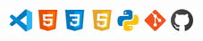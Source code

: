 <br />

<img align="left" alt="Visual Studio Code" width="48px" src="https://github.com/alexv87/alexv87/blob/main/Icons/vscode.png" />
<img align="left" alt="HTML5" width="48px" src="https://github.com/alexv87/alexv87/blob/main/Icons/html.png" />
<img align="left" alt="CSS3" width="48px" src="https://github.com/alexv87/alexv87/blob/main/Icons/css.png" />
<img align="left" alt="JavaScript" width="48px" src="https://github.com/alexv87/alexv87/blob/main/Icons/javascript.png" />
<img align="left" alt="python" width="48px" src="https://github.com/alexv87/alexv87/blob/main/Icons/python.png" />
<img align="left" alt="Git" width="48px" src="https://github.com/alexv87/alexv87/blob/main/Icons/git.png" />
<img align="left" alt="GitHub" width="48px" src="https://github.com/alexv87/alexv87/blob/main/Icons/github.png" />

<br />

